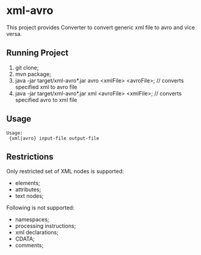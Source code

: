 # xml-avro

This project provides Converter to convert generic xml file to avro and vice versa.

## Running Project
1. git clone;
2. mvn package;
3. java -jar target/xml-avro*.jar avro &lt;xmlFile> &lt;avroFile>; // converts specified xml to avro file
4. java -jar target/xml-avro*.jar xml &lt;avroFile> &lt;xmlFile>;  // converts specified avro to xml file

## Usage
```
Usage:
 {xml|avro} input-file output-file
```

## Restrictions
Only restricted set of XML nodes is supported:
- elements;
- attributes;
- text nodes;

Following is not supported:
- namespaces;
- processing instructions;
- xml declarations;
- CDATA;
- comments;